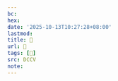 ```yaml
---
bc:
hex:
date: '2025-10-13T10:27:28+08:00'
lastmod:
title: 􅌦
url: 􅌦
tags: [𩛝]
src: DCCV
note:
---
```

